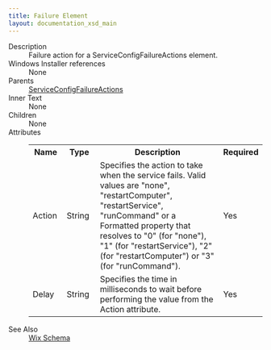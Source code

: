 ```yaml
---
title: Failure Element
layout: documentation_xsd_main
---
```

<dl>
  <dt>Description</dt>
  <dd>Failure action for a ServiceConfigFailureActions element.</dd>
  <dt>Windows Installer references</dt>
  <dd>None</dd>
  <dt>Parents</dt>
  <dd>
    <a href="../serviceconfigfailureactions/">ServiceConfigFailureActions</a>
  </dd>
  <dt>Inner Text</dt>
  <dd>None</dd>
  <dt>Children</dt>
  <dd>None</dd>
  <dt>Attributes</dt>
  <dd>
    <table cellspacing="0" cellpadding="0" class="schema">
      <tr>
        <th width="15%">Name</th>
        <th width="15%">Type</th>
        <th width="65%">Description</th>
        <th width="15%">Required</th>
      </tr>
      <tr>
        <td>Action</td>
        <td>String</td>
        <td>                     Specifies the action to take when the service fails. Valid values are "none", "restartComputer", "restartService", "runCommand" or a Formatted property                     that resolves to "0" (for "none"), "1" (for "restartService"), "2" (for "restartComputer") or "3" (for "runCommand").                 </td>
        <td>Yes</td>
      </tr>
      <tr>
        <td>Delay</td>
        <td>String</td>
        <td>                     Specifies the time in milliseconds to wait before performing the value from the Action attribute.                 </td>
        <td>Yes</td>
      </tr>
    </table>
  </dd>
  <dt>See Also</dt>
  <dd>
    <a href="../wix">Wix Schema</a>
  </dd>
</dl>
